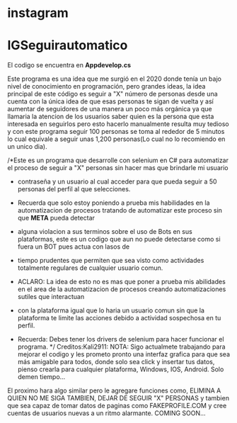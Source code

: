 # instagram
# IGSeguirautomatico

El codigo se encuentra en **Appdevelop.cs**

Este programa es una idea que me surgió en el 2020 donde tenía un bajo nivel de conocimiento en programación, pero grandes ideas, la idea principal de este código es seguir a "X" número de personas desde una cuenta con la única idea de que esas personas te sigan de vuelta y así aumentar de seguidores de una manera un poco más orgánica ya que llamaria la atencion de los usuarios saber quien es la persona que esta interesada en seguirlos pero esto hacerlo manualmente resulta muy tedioso y con este programa seguir 100 personas se toma al rededor de 5 minutos lo cual equivale a seguir unas 1,200 personas(Lo cual no lo recomiendo en un unico dia).

/*Este es un programa que desarrolle con selenium en C# para automatizar el proceso de seguir a "X" personas sin hacer mas que brindarle mi usuario
 * contraseña y un usuario al cual acceder para que pueda seguir a 50 personas del perfil al que selecciones. 
 
 * Recuerda que solo estoy poniendo a prueba mis habilidades en la automatizacion de procesos tratando de automatizar este proceso sin que **META** pueda detectar
 * alguna violacion a sus terminos sobre el uso de Bots en sus plataformas, este es un codigo que aun no puede detectarse como si fuera un BOT pues actua con lasos de
 * tiempo prudentes que permiten que sea visto como actividades totalmente regulares de cualquier usuario comun.
 
 * ACLARO: La idea de esto no es mas que poner a prueba mis abilidades en el area de la automatizacion de procesos creando automatizaciones sutiles que interactuan
 * con la plataforma igual que lo haria un usuario comun sin que la plataforma te limite las acciones debido a actividad sospechosa en tu perfil.
 
 * Recuerda: Debes tener los drivers de selenium para hacer funcionar el programa.
 */
Creditos:Kali2911:
NOTA: Sigo actualmete trabajando para mejorar el codigo y les prometo pronto una interfaz grafica para que sea más amigable para todos, donde solo sea click y insertar tus datos, pienso crearla para cualquier plataforma, Windows, IOS, Android. Solo demen tiempo...

El proximo hara algo similar pero le agregare funciones como, ELIMINA A QUIEN NO ME SIGA TAMBIEN, DEJAR DE SEGUIR "X" PERSONAS y tambien que sea capaz de tomar datos de paginas como FAKEPROFILE.COM y cree cuentas de usuarios nuevas a un ritmo alarmante. COMING SOON...
